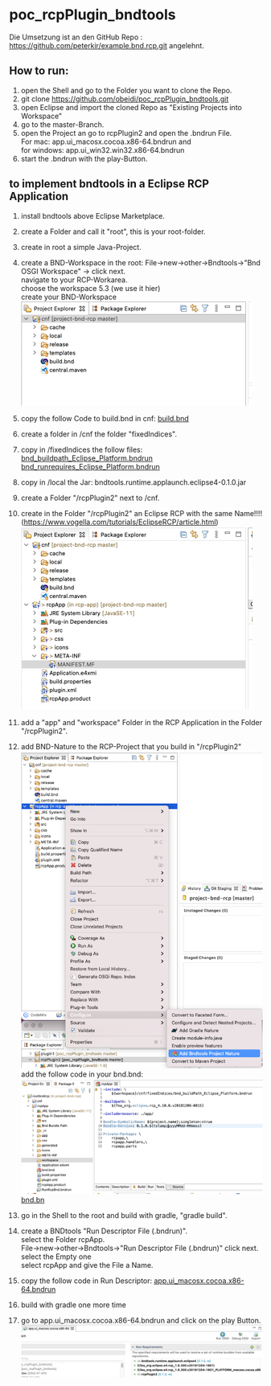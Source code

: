 # poc_rcpPlugin_bndtools
Die Umsetzung ist an den GitHub Repo : https://github.com/peterkir/example.bnd.rcp.git angelehnt.

## How to run:
 1. open the Shell and go to the Folder you want to clone the Repo.
 2. git clone https://github.com/obeidi/poc_rcpPlugin_bndtools.git
 3. open Eclipse and import the cloned Repo as "Existing Projects into Workspace" 
 4. go to the master-Branch.
 5. open the Project an go to rcpPlugin2 and open the .bndrun File.  
    For mac: app.ui_macosx.cocoa.x86-64.bndrun and  
	for windows: app.ui_win32.win32.x86-64.bndrun
 6. start the .bndrun with the play-Button. 
 
 ## to implement bndtools in a Eclipse RCP Application 
 1. install bndtools above Eclipse Marketplace.
 2. create a Folder and call it "root", this is your root-folder.
 3. create in root a simple Java-Project.
 4. create a BND-Workspace in the root:
	File->new->other->Bndtools->"Bnd OSGI Workspace" -> click next.  
	navigate to your RCP-Workarea.  
	choose the workspace 5.3 (we use it hier)  
	create your BND-Workspace
    ![bndtools-Workspace](pic/workspace-eclipse.png "bndtools-Workspace")
 5. copy the follow Code to build.bnd in cnf:
 [build.bnd](./cnf/build.bnd "build.bnd") 
 
 6. create a folder in /cnf the folder "fixedIndices".
 
 7. copy in /fixedIndices the follow files:
  [bnd_buildpath_Eclipse_Platform.bndrun](./cnf/fixedIndices/bnd_buildpath_Eclipse_Platform.bndrun "bnd_buildpath_Eclipse_Platform.bndrun")    
    [bnd_runrequires_Eclipse_Platform.bndrun](./cnf/fixedIndices/bnd_runrequires_Eclipse_Platform.bndrun "bnd_runrequires_Eclipse_Platform.bndrun") 
 8. copy in /local the Jar:   bndtools.runtime.applaunch.eclipse4-0.1.0.jar
 9. create a Folder "/rcpPlugin2" next to /cnf. 
 10. create in the Folder "/rcpPlugin2" an Eclipse RCP with the same Name!!!! (https://www.vogella.com/tutorials/EclipseRCP/article.html)
    ![rcpApp-init](pic/rcpApp-init.png "rcpApp-init") 
 11. add a "app" and "workspace" Folder in the RCP Application in the Folder "/rcpPlugin2".
 12. add BND-Nature to the RCP-Project that you build in "/rcpPlugin2"
    ![rcp-bnd-nature](pic/rcp-bnd-nature.png "rcp-bnd-nature") 
    add the follow code in your bnd.bnd:
    ![bnd-BND](pic/bnd-bnd.png "bnd-BND")
	[bnd.bn](./rcpPlugin2/bnd.bnd "bnd.bnd") 
 13. go in the Shell to the root and build with gradle, "gradle build".
 14. create a BNDtools "Run Descriptor File (.bndrun)".  
	 select the Folder rcpApp.  
     File->new->other->Bndtools->"Run Descriptor File (.bndrun)" click next.  
	 select the Empty one  
	 select rcpApp and give the File a Name.
 15. copy the follow code in Run Descriptor: 
    [app.ui_macosx.cocoa.x86-64.bndrun](./rcpPlugin2/app.ui_macosx.cocoa.x86-64.bndrun "app.ui_macosx.cocoa.x86-64.bndrun") 
 16. build with gradle one more time 
 17. go to app.ui_macosx.cocoa.x86-64.bndrun 
  and click on the play Button.  
  ![playButton.png](./pic/playButton.png "playButton.png") 
